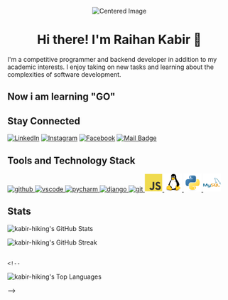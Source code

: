 <p align="center">
  <img src="https://github.com/user-attachments/assets/ddb70ed5-1991-45d8-a4f4-f7adcf28abbc" alt="Centered Image" width="300"/>
</p>


<div align="center">
  <h1>Hi there! I'm Raihan Kabir 👋</h1>
</div>
I'm a competitive programmer and backend developer in addition to my academic interests. I enjoy taking on new tasks and learning about the complexities of software development.


## Now i am learning "GO"

## Stay Connected
[![LinkedIn](https://img.shields.io/badge/LinkedIn--blue?style=flat&logo=LinkedIn&logoColor=white&link=https://www.linkedin.com/in/kabir-hiking/)](https://www.linkedin.com/in/kabir-hiking/)
[![Instagram](https://img.shields.io/badge/Instagram--purple?style=flat&logo=Instagram&logoColor=white&link=https://www.instagram.com/raihankabir716/)](https://www.instagram.com/raihankabir716/)
[![Facebook](https://img.shields.io/badge/Facebook--blue?style=flat&logo=Facebook&logoColor=white&link=https://www.facebook.com/raihan.uap)](https://www.facebook.com/raihan.uap)
[![Mail Badge](https://img.shields.io/badge/-gmail-c14438?style=flat&logo=Gmail&logoColor=white&link=mailto:kabirraihn249@gmail.com)](mailto:kabirraihn249@gmail.com)

<!--[![](https://img.shields.io/github/stars/cxyfreedom?color=fefb7b&logo=Undertale)](https://github-readme-stats.vercel.app/api?username=cxyfreedom&hide_title=false&hide_border=true&show_icons=true&include_all_commits=true&line_height=20&bg_color=0,EC6C6C,FFD479,FFFC79,73FA79&theme=graywhite&locale=cn)*\
[![](https://img.shields.io/github/followers/cxyfreedom?color=27da6b&logo=Handshake)](https://github.com/cxyfreedom?tab=followers)
[![](https://visitor-badge.laobi.icu/badge?page_id=cxyfreedom.cxyfreedom)](https://visitor-badge.laobi.icu/badge?page_id=cxyfreedom.cxyfreedom)
-->
## Tools and Technology Stack

<a href="https://github.com" target="_blank"> <img src="https://cdn.jsdelivr.net/gh/devicons/devicon/icons/github/github-original.svg" alt="github" width="40" height="40"/> </a> <a href="https://code.visualstudio.com/" target="_blank"> <img src="https://cdn.jsdelivr.net/gh/devicons/devicon/icons/vscode/vscode-original.svg" alt="vscode" width="40" height="40"/> </a> <a href="https://postman.com" target="_blank" rel="noreferrer"> <img src="https://cdn.jsdelivr.net/gh/devicons/devicon/icons/pycharm/pycharm-original.svg" alt="pycharm" width="40" height="40"/> </a><a href="https://www.djangoproject.com/" target="_blank" rel="noreferrer"> <img src="https://cdn.worldvectorlogo.com/logos/django.svg" alt="django" width="40" height="40"/> </a><a href="https://git-scm.com/" target="_blank" rel="noreferrer"> <img src="https://www.vectorlogo.zone/logos/git-scm/git-scm-icon.svg" alt="git" width="40" height="40"/> </a><a href="https://developer.mozilla.org/en-US/docs/Web/JavaScript" target="_blank" rel="noreferrer"> <img src="https://raw.githubusercontent.com/devicons/devicon/master/icons/javascript/javascript-original.svg" alt="javascript" width="40" height="40"/> </a><a href="https://www.linux.org/" target="_blank" rel="noreferrer"> <img src="https://raw.githubusercontent.com/devicons/devicon/master/icons/linux/linux-original.svg" alt="linux" width="40" height="40"/> </a><a href="https://www.python.org" target="_blank" rel="noreferrer"> <img src="https://raw.githubusercontent.com/devicons/devicon/master/icons/python/python-original.svg" alt="python" width="40" height="40"/> </a><a href="https://www.mysql.com/" target="_blank" rel="noreferrer"> <img src="https://raw.githubusercontent.com/devicons/devicon/master/icons/mysql/mysql-original-wordmark.svg" alt="mysql" width="40" height="40"/> </a>


<!--<a href="https://obsidian.md/" target="_blank"> <img src="https://obsidian.md/favicon.ico" alt="Obsidian" width="40" height="40"/> </a> <a href="https://www.centos.org/" target="_blank"> <img src="https://cdn.jsdelivr.net/gh/devicons/devicon/icons/centos/centos-original.svg" alt="centos" width="40" height="40"/> </a> <a href="https://postman.com" target="_blank" rel="noreferrer"> <img src="https://www.vectorlogo.zone/logos/getpostman/getpostman-icon.svg" alt="postman" width="40" height="40"/> </a>
-->


<!-- ## Technology Stack
<a href="https://www.docker.com/" target="_blank" rel="noreferrer"> <img src="https://raw.githubusercontent.com/devicons/devicon/master/icons/docker/docker-original-wordmark.svg" alt="docker" width="40" height="40"/> </a> <a href="https://www.elastic.co" target="_blank" rel="noreferrer"> <img src="https://www.vectorlogo.zone/logos/elastic/elastic-icon.svg" alt="elasticsearch" width="40" height="40"/> </a> <a href="https://flask.palletsprojects.com/" target="_blank" rel="noreferrer"> <img src="https://www.vectorlogo.zone/logos/pocoo_flask/pocoo_flask-icon.svg" alt="flask" width="40" height="40"/> </a>  <a href="https://golang.org" target="_blank" rel="noreferrer"> <img src="https://raw.githubusercontent.com/devicons/devicon/master/icons/go/go-original.svg" alt="go" width="40" height="40"/> </a> <a href="https://grafana.com" target="_blank" rel="noreferrer"> <img src="https://www.vectorlogo.zone/logos/grafana/grafana-icon.svg" alt="grafana" width="40" height="40"/> </a> <a href="https://gohugo.io/" target="_blank" rel="noreferrer"> <img src="https://api.iconify.design/logos-hugo.svg" alt="hugo" width="40" height="40"/> </a> <a href="https://jasmine.github.io/" target="_blank" rel="noreferrer"> <img src="https://www.vectorlogo.zone/logos/jasmine/jasmine-icon.svg" alt="jasmine" width="40" height="40"/> </a>  <a href="https://kafka.apache.org/" target="_blank" rel="noreferrer"> <img src="https://www.vectorlogo.zone/logos/apache_kafka/apache_kafka-icon.svg" alt="kafka" width="40" height="40"/> </a> <a href="https://www.elastic.co/kibana" target="_blank" rel="noreferrer"> <img src="https://www.vectorlogo.zone/logos/elasticco_kibana/elasticco_kibana-icon.svg" alt="kibana" width="40" height="40"/> </a> <a href="https://kubernetes.io" target="_blank" rel="noreferrer"> <img src="https://www.vectorlogo.zone/logos/kubernetes/kubernetes-icon.svg" alt="kubernetes" width="40" height="40"/> </a>  <a href="https://www.mongodb.com/" target="_blank" rel="noreferrer"> <img src="https://raw.githubusercontent.com/devicons/devicon/master/icons/mongodb/mongodb-original-wordmark.svg" alt="mongodb" width="40" height="40"/> </a> <a href="https://www.nginx.com" target="_blank" rel="noreferrer"> <img src="https://raw.githubusercontent.com/devicons/devicon/master/icons/nginx/nginx-original.svg" alt="nginx" width="40" height="40"/> </a> <a href="https://redis.io" target="_blank" rel="noreferrer"> <img src="https://raw.githubusercontent.com/devicons/devicon/master/icons/redis/redis-original-wordmark.svg" alt="redis" width="40" height="40"/> </a><a href="https://www.rabbitmq.com" target="_blank" rel="noreferrer"> <img src="https://www.vectorlogo.zone/logos/rabbitmq/rabbitmq-icon.svg" alt="rabbitMQ" width="40" height="40"/> </a>  -->

## Stats
<p><img src="https://github-readme-stats.vercel.app/api?username=kabir-hiking&theme=material-palenight&hide_border=false&include_all_commits=false&count_private=false" alt="kabir-hiking's GitHub Stats" /></p>

<p><img src="https://github-readme-streak-stats.herokuapp.com/?user=kabir-hiking&theme=material-palenight&hide_border=false" alt="kabir-hiking's GitHub Streak" /></p>

                                                                                                                                                                    <!--
<p><img src="https://github-readme-stats.vercel.app/api/top-langs/?username=kabir-hiking&theme=material-palenight&hide_border=false&include_all_commits=false&count_private=false&layout=compact" alt="kabir-hiking's Top Languages" /></p>-->


<!--<p><img src="https://github-profile-summary-cards.vercel.app/api/cards/repos-per-language?username=kabir-hiking&theme=default" alt="kabir-hiking's GitHub Stars" /></p>

<p><img src="https://github-readme-stats.vercel.app/api?username=cxyfreedom&theme=material-palenight&hide_border=false&include_all_commits=false&count_private=false" alt="cxyfreedom" /></p>
<p><img src="https://github-readme-streak-stats.herokuapp.com/?user=cxyfreedom&theme=material-palenight&hide_border=false" alt="cxyfreedom" /></p>
<p><img src="https://github-readme-stats.vercel.app/api/top-langs/?username=cxyfreedom&theme=material-palenight&hide_border=false&include_all_commits=false&count_private=false&layout=compact" alt="cxyfreedom" /></p>

![](https://github-profile-trophy.vercel.app/?username=cxyfreedom&theme=dracula&no-frame=false&no-bg=false&margin-w=4) -->

<!--START_SECTION:waka
![Code Time](http://img.shields.io/badge/Code%20Time-3%2C863%20hrs%2027%20mins-blue)

**🐱 My GitHub Data** 

> 🏆 3 Contributions in the Year 2024
 > 
> 📦 68.2 kB Used in GitHub's Storage 
 > 
> 🚫 Not Opted to Hire
 > 
> 📜 55 Public Repositories 
 > 
> 🔑 3 Private Repositories  
 > 
**I'm an Early 🐤** 

```text
🌞 Morning    2 commits      ██░░░░░░░░░░░░░░░░░░░░░░░   7.69% 
🌆 Daytime    14 commits     █████████████░░░░░░░░░░░░   53.85% 
🌃 Evening    10 commits     █████████░░░░░░░░░░░░░░░░   38.46% 
🌙 Night      0 commits      ░░░░░░░░░░░░░░░░░░░░░░░░░   0.0%

```
📅 **I'm Most Productive on Saturday** 

```text
Monday       2 commits      ██░░░░░░░░░░░░░░░░░░░░░░░   7.69% 
Tuesday      1 commits      █░░░░░░░░░░░░░░░░░░░░░░░░   3.85% 
Wednesday    5 commits      ████░░░░░░░░░░░░░░░░░░░░░   19.23% 
Thursday     6 commits      █████░░░░░░░░░░░░░░░░░░░░   23.08% 
Friday       1 commits      █░░░░░░░░░░░░░░░░░░░░░░░░   3.85% 
Saturday     9 commits      ████████░░░░░░░░░░░░░░░░░   34.62% 
Sunday       2 commits      ██░░░░░░░░░░░░░░░░░░░░░░░   7.69%

```


📊 **This Week I Spent My Time On** 

```text
💬 Programming Languages: 
Python                   16 hrs 4 mins       ████████████████████░░░░░   81.45% 
Markdown                 1 hr 49 mins        ██░░░░░░░░░░░░░░░░░░░░░░░   9.24% 
YAML                     23 mins             ░░░░░░░░░░░░░░░░░░░░░░░░░   1.98% 
Text                     18 mins             ░░░░░░░░░░░░░░░░░░░░░░░░░   1.55% 
Bash                     16 mins             ░░░░░░░░░░░░░░░░░░░░░░░░░   1.36%

🔥 Editors: 
PyCharm                  19 hrs 44 mins      █████████████████████████   100.0%

💻 Operating System: 
Mac                      19 hrs 44 mins      █████████████████████████   100.0%

```

**I Mostly Code in Python** 

```text
Python                   7 repos             █████████████░░░░░░░░░░░░   53.85% 
HTML                     3 repos             █████░░░░░░░░░░░░░░░░░░░░   23.08% 
Shell                    2 repos             ███░░░░░░░░░░░░░░░░░░░░░░   15.38% 
CSS                      1 repo              ██░░░░░░░░░░░░░░░░░░░░░░░   7.69%

```-->



 
<!--END_SECTION:waka   Last Updated on 28/03/2024-->

<!--
**cxyfreedom/cxyfreedom** is a ✨ _special_ ✨ repository because its `README.md` (this file) appears on your GitHub profile.

Here are some ideas to get you started:

- 🔭 I’m currently working on ...
- 🌱 I’m currently learning ...
- 👯 I’m looking to collaborate on ...
- 🤔 I’m looking for help with ...
- 💬 Ask me about ...
- 📫 How to reach me: ...
- 😄 Pronouns: ...
- ⚡ Fun fact: ...
-->
